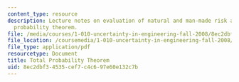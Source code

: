 ```yaml
---
content_type: resource
description: Lecture notes on evaluation of natural and man-made risk and the total
  probability theorem.
file: /media/courses/1-010-uncertainty-in-engineering-fall-2008/8ec2dbf34535cef7c4c697e60e132c7b_app_02.pdf
file_location: /coursemedia/1-010-uncertainty-in-engineering-fall-2008/8ec2dbf34535cef7c4c697e60e132c7b_app_02.pdf
file_type: application/pdf
resourcetype: Document
title: Total Probability Theorem
uid: 8ec2dbf3-4535-cef7-c4c6-97e60e132c7b
---
```

